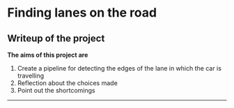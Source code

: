 # Finding lanes on the road

## Writeup of the project
**The aims of this project are**
 
1. Create a pipeline for detecting the edges of the lane in which the car is travelling
1. Reflection about the choices made
1. Point out the shortcomings

*****

